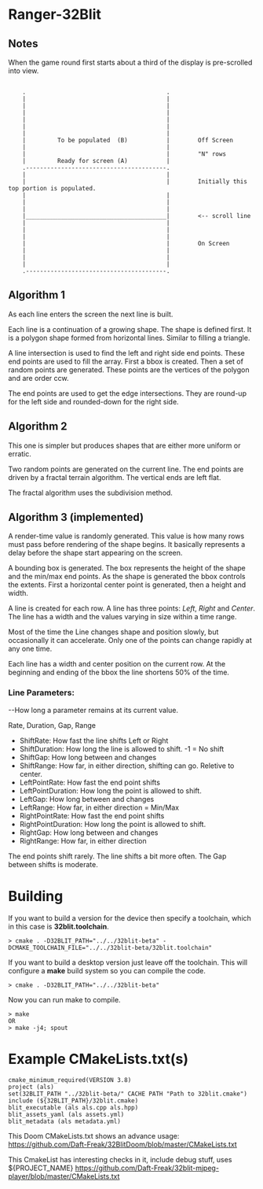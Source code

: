 # Ranger-32Blit

## Notes
When the game round first starts about a third of the display is pre-scrolled into view.

```

    .                                        .
    |                                        |
    |                                        |
    |                                        |
    |                                        |
    |                                        |
    |                                        |
    |         To be populated  (B)           |        Off Screen
    |                                        |
    |                                        |        "N" rows
    |         Ready for screen (A)           |
    .----------------------------------------.
    |                                        |
    |                                        |        Initially this top portion is populated.
    |                                        |
    |                                        |
    |                                        |
    |________________________________________|        <-- scroll line
    |                                        |        
    |                                        |
    |                                        |
    |                                        |        On Screen
    |                                        |
    |                                        |
    |                                        |
    .----------------------------------------.

```

## Algorithm 1
As each line enters the screen the next line is built.

Each line is a continuation of a growing shape. The shape is defined first. It is a polygon shape formed from horizontal lines. Similar to filling a triangle.

A line intersection is used to find the left and right side end points. These end points are used to fill the array.
First a bbox is created. Then a set of random points are generated. These points are the vertices of the polygon and are order ccw.

The end points are used to get the edge intersections. They are round-up for the left side and rounded-down for the right side.

## Algorithm 2
This one is simpler but produces shapes that are either more uniform or erratic.

Two random points are generated on the current line. The end points are driven by a fractal terrain algorithm. The vertical ends are left flat.

The fractal algorithm uses the subdivision method.

## Algorithm 3 (implemented)
A render-time value is randomly generated. This value is how many rows must pass before rendering of the shape begins. It basically represents a delay before the shape start appearing on the screen.

A bounding box is generated. The box represents the height of the shape and the min/max end points. As the shape is generated the bbox controls the extents. First a horizontal center point is generated, then a height and width.

A line is created for each row. A line has three points: *Left*, *Right* and *Center*. The line has a width and the values varying in size within a time range.

Most of the time the Line changes shape and position slowly, but occasionally it can accelerate. Only one of the points can change rapidly at any one time.

Each line has a width and center position on the current row. At the beginning and ending of the bbox the line shortens 50% of the time.

### Line Parameters:
--How long a parameter remains at its current value.

Rate, Duration, Gap, Range

* ShiftRate: How fast the line shifts Left or Right
* ShiftDuration: How long the line is allowed to shift. -1 = No shift
* ShiftGap: How long between and changes
* ShiftRange: How far, in either direction, shifting can go. Reletive to center.
* LeftPointRate: How fast the end point shifts
* LeftPointDuration: How long the point is allowed to shift.
* LeftGap: How long between and changes
* LeftRange: How far, in either direction = Min/Max
* RightPointRate: How fast the end point shifts
* RightPointDuration: How long the point is allowed to shift.
* RightGap: How long between and changes
* RightRange: How far, in either direction

The end points shift rarely. The line shifts a bit more often. The Gap between shifts is moderate.



# Building
If you want to build a version for the device then specify a toolchain, which in this case is **32blit.toolchain**.
```
> cmake . -D32BLIT_PATH="../../32blit-beta" -DCMAKE_TOOLCHAIN_FILE="../../32blit-beta/32blit.toolchain"
```

If you want to build a desktop version just leave off the toolchain. This will configure a **make** build system so you can compile the code.
```
> cmake . -D32BLIT_PATH="../../32blit-beta"
```
Now you can run make to compile.

```
> make
OR
> make -j4; spout
```

# Example CMakeLists.txt(s)
```
cmake_minimum_required(VERSION 3.8)
project (als)
set(32BLIT_PATH "../32blit-beta/" CACHE PATH "Path to 32blit.cmake")
include (${32BLIT_PATH}/32blit.cmake)
blit_executable (als als.cpp als.hpp)
blit_assets_yaml (als assets.yml)
blit_metadata (als metadata.yml)
```

This Doom CMakeLists.txt shows an advance usage:
https://github.com/Daft-Freak/32BlitDoom/blob/master/CMakeLists.txt


This CmakeList has interesting checks in it, include debug stuff, uses ${PROJECT_NAME}
https://github.com/Daft-Freak/32blit-mjpeg-player/blob/master/CMakeLists.txt
